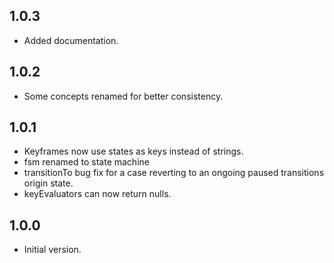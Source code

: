 ## 1.0.3

- Added documentation.

## 1.0.2

- Some concepts renamed for better consistency.

## 1.0.1

- Keyframes now use states as keys instead of strings.
- fsm renamed to state machine
- transitionTo bug fix for a case reverting to an ongoing paused transitions origin state. 
- keyEvaluators can now return nulls.

## 1.0.0

- Initial version.
